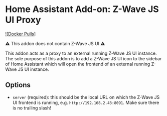 # Home Assistant Add-on: Z-Wave JS UI Proxy

[![Docker Pulls]](https://hub.docker.com/r/priyantha1986/zwave-js-ui-proxy)

⚠️ This addon does not contain Z-Wave JS UI ⚠️

This addon acts as a proxy to an external running Z-Wave JS UI instance. 
The sole purpose of this addon is to add a Z-Wave JS UI icon to the sidebar of Home Assistant which will open the frontend of an external running Z-Wave JS UI instance.

## Options

- `server` (required): this should be the local URL on which the Z-Wave JS UI frontend is running, e.g. `http://192.168.2.43:8091`. Make sure there is no trailing slash!